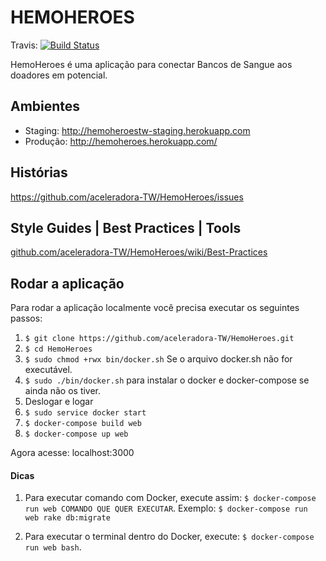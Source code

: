 # HEMOHEROES

Travis: [![Build Status](https://travis-ci.org/marlonfurtado/HemoHeroes.svg?branch=master)](https://travis-ci.org/marlonfurtado/HemoHeroes)

HemoHeroes é uma aplicação para conectar Bancos de Sangue aos doadores em potencial.

## Ambientes
* Staging: http://hemoheroestw-staging.herokuapp.com
* Produção: http://hemoheroes.herokuapp.com/

## Histórias
https://github.com/aceleradora-TW/HemoHeroes/issues

## Style Guides | Best Practices | Tools
[github.com/aceleradora-TW/HemoHeroes/wiki/Best-Practices](https://github.com/aceleradora-TW/HemoHeroes/wiki/Style-Guides-%7C-Guides-%7C-Best-Practices)

## Rodar a aplicação

Para rodar a aplicação localmente você precisa executar os seguintes passos:

1. `$ git clone https://github.com/aceleradora-TW/HemoHeroes.git`
2. `$ cd HemoHeroes`
3. `$ sudo chmod +rwx bin/docker.sh` Se o arquivo docker.sh não for executável.
4. `$ sudo ./bin/docker.sh` para instalar o docker e docker-compose se ainda não os tiver.
5. Deslogar e logar
6. `$ sudo service docker start`
7. `$ docker-compose build web`
8. `$ docker-compose up web`

Agora acesse: localhost:3000

#### Dicas
1. Para executar comando com Docker, execute assim: `$ docker-compose run web COMANDO QUE QUER EXECUTAR`.
Exemplo: `$ docker-compose run web rake db:migrate`

2. Para executar o terminal dentro do Docker, execute: `$ docker-compose run web bash`.
